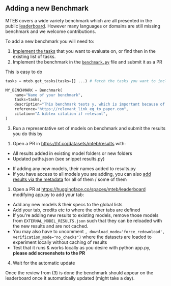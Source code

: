 ## Adding a new Benchmark 

MTEB covers a wide variety benchmark which are all presented in the public [leaderboard](https://huggingface.co/spaces/mteb/leaderboard). However many languages or domains are still missing benchmark and we welcome contributions.

To add a new benchmark you will need to:

1) [Implement the tasks](adding_a_dataset.md) that you want to evaluate on, or find then in the existing list of tasks.
2) Implement the benchmark in the [`benchmark.py`](https://github.com/embeddings-benchmark/mteb/blob/main/mteb/benchmarks/benchmarks.py) file and submit it as a PR

This is easy to do 
```python
tasks = mteb.get_tasks(tasks=[] ...) # fetch the tasks you want to include in your benchmark

MY_BENCHMARK = Benchmark(
    name="Name of your benchmark",
    tasks=tasks,
    description="This benchmark tests y, which is important because of X",
    reference="https://relevant_link_eg_to_paper.com",
    citation="A bibtex citation if relevant",
)
```

3) Run a representative set of models on benchmark and submit the results you do this by
<!-- TODO: we should probably create seperate page for how to submit results -->
1. Open a PR in https://hf.co/datasets/mteb/results with:
- All results added in existing model folders or new folders
- Updated paths.json (see snippet results.py)
<!-- TODO: ^check if this is still required, if so we should probably update it, if not we should remove it once the new leaderboard is lie -->
- If adding any new models, their names added to results.py
- If you have access to all models you are adding, you can also [add results via the metadata](https://github.com/embeddings-benchmark/mteb/blob/main/docs/adding_a_model.md) for all of them / some of them
1. Open a PR at https://huggingface.co/spaces/mteb/leaderboard modifying app.py to add your tab:
- Add any new models & their specs to the global lists
- Add your tab, credits etc to where the other tabs are defined
- If you're adding new results to existing models, remove those models from `EXTERNAL_MODEL_RESULTS.json` such that they can be reloaded with the new results and are not cached.
- You may also have to uncomment `, download_mode='force_redownload', verification_mode="no_checks")` where the datasets are loaded to experiment locally without caching of results
- Test that it runs & works locally as you desire with python app.py, **please add screenshots to the PR**

4) Wait for the automatic update

Once the review from (3) is done the benchmark should appear on the leaderboard once it automatically updated (might take a day).